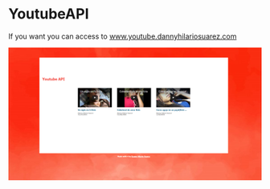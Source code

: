 # YoutubeAPI

If you want you can access to www.youtube.dannyhilariosuarez.com

![alt text](https://github.com/dannyhilariosuarez/youtubeAPI/blob/master/index.PNG)
